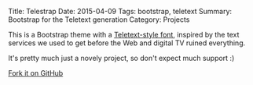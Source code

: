 Title: Telestrap
Date: 2015-04-09
Tags: bootstrap, teletext
Summary: Bootstrap for the Teletext generation
Category: Projects

This is a Bootstrap theme with a [Teletext-style font](http://www.fonts2u.com/teletext-regular-regular.font),
inspired by the text services we used to get before the Web and digital TV
ruined everything.

It's pretty much just a novely project, so don't expect much support :)

<a class="btn" href="https://github.com/iamsteadman/telestrap">
    <span class="octicon octicon-git-branch"></span>
    Fork it on GitHub
</a>

